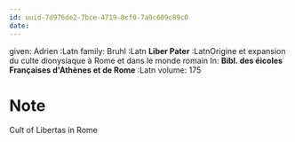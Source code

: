 ```yaml
---
id: uuid-7d976de2-7bce-4719-8cf0-7a9c609c89c0
date: 
---
```


given: Adrien :Latn
family: Bruhl :Latn
**Liber Pater** :LatnOrigine et expansion du culte dionysiaque à Rome et dans le monde romain
In: 
**Bibl. des éicoles Françaises d'Athènes et de Rome** :Latn
volume: 175
# Note
Cult of Libertas in Rome